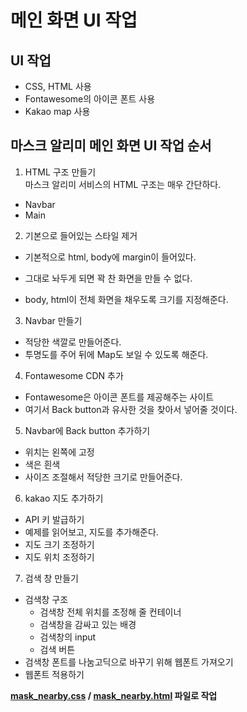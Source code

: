 # 메인 화면 UI 작업

## UI 작업
- CSS, HTML 사용
- Fontawesome의 아이콘 폰트 사용
- Kakao map 사용 

## 마스크 알리미 메인 화면 UI 작업 순서
1. HTML 구조 만들기 <br>
마스크 알리미 서비스의 HTML 구조는 매우 간단하다.
- Navbar
- Main

2. 기본으로 들어있는 스타일 제거
- 기본적으로 html, body에 margin이 들어있다.
- 그대로 놔두게 되면 꽉 찬 화면을 만들 수 없다.

- body, html이 전체 화면을 채우도록 크기를 지정해준다.

3. Navbar 만들기
- 적당한 색깔로 만들어준다.
- 투명도를 주어 뒤에 Map도 보일 수 있도록 해준다.

4. Fontawesome CDN 추가
- Fontawesome은 아이콘 폰트를 제공해주는 사이트
- 여기서 Back button과 유사한 것을 찾아서 넣어줄 것이다.

5. Navbar에 Back button 추가하기
- 위치는 왼쪽에 고정
- 색은 흰색
- 사이즈 조절해서 적당한 크기로 만들어준다.

6. kakao 지도 추가하기
- API 키 발급하기
- 예제를 읽어보고, 지도를 추가해준다.
- 지도 크기 조정하기
- 지도 위치 조정하기

7. 검색 창 만들기
- 검색창 구조
    - 검색창 전체 위치를 조정해 줄 컨테이너
    - 검색창을 감싸고 있는 배경
    - 검색창의 input
    - 검색 버튼
- 검색창 폰트를 나눔고딕으로 바꾸기 위해 웹폰트 가져오기
- 웹폰트 적용하기

**[mask_nearby.css]() / [mask_nearby.html]() 파일로 작업**